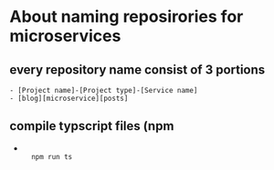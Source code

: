 # About naming reposirories for microservices

## every repository name consist of 3 portions

    - [Project name]-[Project type]-[Service name]
    - [blog][microservice][posts]

## compile typscript files (npm

- ```bash

    npm run ts

```

